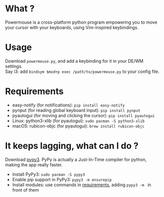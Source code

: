 # What ?
Powermouse is a cross-platform python program empowering you to move your cursor with your
keyboards, using Vim-inspired keybindings.

# Usage
Download `powermouse.py`, and add a keybinding for it in your DE/WM settings.  
Say i3: add `bindsym $mod+p exec /path/to/powermouse.py` to your config file.

# Requirements
- easy-notify (for notifications): `pip install easy-notify`
- pynput (for reading global keyboard input): `pip install pynput`
- pyautogui (for moving and clicking the cursor): `pip install pyautogui`
- Linux: python3-xlib (for pyautogui): `sudo pacman -S python3-xlib`
- macOS: rubicon-objc (for pyautogui): `brew install rubicon-objc`

# It keeps lagging, what can I do ?
Download [pypy3](https://pypy.org). PyPy is actually a Just-In-Time compiler for
python, making the app really faster.
- Install PyPy3: `sudo pacman -S pypy3`
- Enable pip support in PyPy3: `pypy3 -m ensurepip`
- Install modules: use commands in [requirements](#requirements), adding `pypy3
  -m ` in front of them

